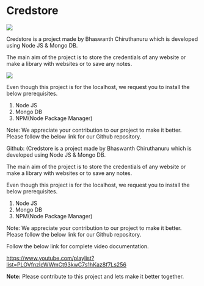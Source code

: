 # Credstore

![](https://i.ytimg.com/vi/eFQjRIZs36Y/maxresdefault.jpg)

Credstore is a project made by Bhaswanth Chiruthanuru which is developed using Node JS & Mongo DB.

The main aim of the project is to store the credentials of any website or make a library with websites or to save any notes.

![](https://i.ytimg.com/vi/uAYhevrNsm8/hqdefault.jpg?sqp=-oaymwEXCPYBEIoBSFryq4qpAwkIARUAAIhCGAE=&rs=AOn4CLCgXdYOob6eVT7rPLnElV1j9C1syg)

Even though this project is for the localhost, we request you to install the below prerequisites.

1. Node JS
2. Mongo DB
3. NPM(Node Package Manager)

Note: We appreciate your contribution to our project to make it better. Please follow the below link for our Github repository.

Github: (Credstore is a project made by Bhaswanth Chiruthanuru which is developed using Node JS & Mongo DB.

The main aim of the project is to store the credentials of any website or make a library with websites or to save any notes.

Even though this project is for the localhost, we request you to install the below prerequisites.

1. Node JS
2. Mongo DB
3. NPM(Node Package Manager)

Note: We appreciate your contribution to our project to make it better. Please follow the below link for our Github repository.

Follow the below link for complete video documentation.

https://www.youtube.com/playlist?list=PLOVfnzIcWWmCt93kwC7s1hKaz8f7Ls256

**Note:** Please contribute to this project and lets make it better together.